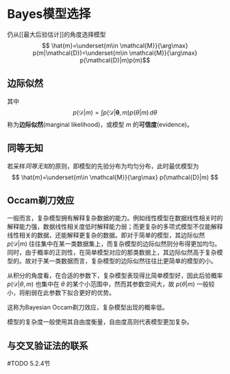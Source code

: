 # Bayes模型选择

仍从[[最大后验估计]]的角度选择模型
$$ \hat{m}=\underset{m\in \mathcal{M}}{\arg\max} p(m|\mathcal{D})=\underset{m\in \mathcal{M}}{\arg\max}  p(\mathcal{D}|m)p(m)$$
## 边际似然

其中
$$ p(\mathcal{D}|m)=\int p(\mathcal{D}|\mathbf{\theta},m)p(\theta|m) \, d\theta  $$
称为**边际似然**(marginal likelihood)，或模型 $m$ 的**可信度**(evidence)。

## 同等无知
若采样*同等无知*的原则，即模型的先验分布为均匀分布，此时最优模型为
$$ \hat{m}=\underset{m\in \mathcal{M}}{\arg\max} p(\mathcal{D}|m) $$

## Occam剃刀效应

一般而言，复杂模型拥有解释复杂数据的能力。例如线性模型在数据线性相关时的解释能力强，数据线性相关度低时解释能力弱；而更复杂的多项式模型不仅能解释线性相关的数据，还能解释更复杂的数据。即对于简单的模型，其边际似然 $p(\mathcal{D}|m)$ 往往集中在某一类数据集上，而复杂模型的边际似然则分布得更加均匀。同时，由于概率的正则性，在简单模型对应的那类数据上，其边际似然高于复杂模型的。故对于某一类数据而言，复杂模型的边际似然往往比更简单的模型的小。

从积分的角度看，在合适的参数下，复杂模型表现得比简单模型好，因此后验概率 $p(\mathcal{D}|\theta,m)$ 也集中在 $\theta$ 的某个小范围中，然而其参数空间大，故 $p(\theta|m)$ 一般较小，将削弱在此参数下拟合更好的优势。

这称为Bayesian Occam剃刀效应，复杂模型出现的概率低。

模型的复杂度一般使用其自由度衡量，自由度高则代表模型更加复杂。

## 与交叉验证法的联系

#TODO 5.2.4节